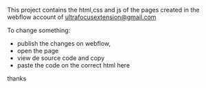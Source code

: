 
This project contains the html,css and js of the pages created in the webflow account of ultrafocusextension@gmail.com

To change something: 
-  publish the changes on webflow, 
- open the page
- view de source code and copy
- paste the code on the correct html here

thanks